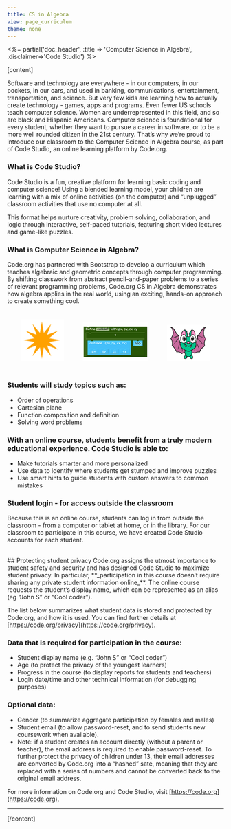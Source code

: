 ```yaml
---
title: CS in Algebra
view: page_curriculum
theme: none
---
```


<%= partial('doc_header', :title => 'Computer Science in Algebra', :disclaimer=>'Code Studio') %>

[content]

Software and technology are everywhere - in our computers, in our pockets, in our cars, and used in banking, communications, entertainment, transportation, and science. But very few kids are learning how to actually create technology - games, apps and programs. Even fewer US schools teach computer science. Women are underrepresented in this field, and so are black and Hispanic Americans. Computer science is foundational for every student, whether they want to pursue a career in software, or to be a more well rounded citizen in the 21st century. That’s why we’re proud to introduce our classroom to the Computer Science in Algebra course, as part of Code Studio, an online learning platform by Code.org.

### What is Code Studio?
Code Studio is a fun, creative platform for learning basic coding and computer science! Using a blended learning model, your children are learning with a mix of online activities (on the computer) and “unplugged” classroom activities that use no computer at all.

This format helps nurture creativity, problem solving, collaboration, and logic through interactive, self-paced tutorials, featuring short video lectures and game-like puzzles.

### What is Computer Science in Algebra?
Code.org has partnered with Bootstrap to develop a curriculum which teaches algebraic and geometric concepts through computer programming. By shifting classwork from abstract pencil-and-paper problems to a series of relevant programming problems, Code.org CS in Algebra demonstrates how algebra applies in the real world, using an exciting, hands-on approach to create something cool.

<center>
<img src="orangestar.png" style="width: 20%; margin: 20px;"/>
<img src="collidefunction.png" style="width: 30%; margin: 20px;"/>
<img src="bat.png" style="width: 20%; margin: 20px;"/>
</center>

### Students will study topics such as:
* Order of operations
* Cartesian plane
* Function composition and definition
* Solving word problems

### With an online course, students benefit from a truly modern educational experience. Code Studio is able to:
* Make tutorials smarter and more personalized
* Use data to identify where students get stumped and improve puzzles
* Use smart hints to guide students with custom answers to common mistakes

### Student login - for access outside the classroom
Because this is an online course, students can log in from outside the classroom - from a computer or tablet at home, or in the library.  For our classroom to participate in this course, we have created Code Studio accounts for each student.

<br/>
## Protecting student privacy
Code.org assigns the utmost importance to student safety and security and has designed Code Studio to maximize student privacy.  In particular, **_participation in this course doesn’t require sharing any private student information online_**. The online course requests the student’s display name, which can be represented as an alias (eg “John S” or “Cool coder”).

The list below summarizes what student data is stored and protected by Code.org, and how it is used. You can find further details at [https://code.org/privacy](https://code.org/privacy).

### Data that is required for participation in the course:
* Student display name (e.g. “John S” or “Cool coder”)
* Age (to protect the privacy of the youngest learners)
* Progress in the course (to display reports for students and teachers)
* Login date/time and other technical information (for debugging purposes)

### Optional data:
* Gender (to summarize aggregate participation by females and males)
* Student email (to allow password-reset, and to send students new coursework when available).
* Note: if a student creates an account directly (without a parent or teacher), the email address is required to enable password-reset. To further protect the privacy of children under 13, their email addresses are converted by Code.org into a “hashed” sate, meaning that they are replaced with a series of numbers and cannot be converted back to the original email address.

For more information on Code.org and Code Studio, visit [https://code.org](https://code.org).

<hr>

[/content]

<link rel="stylesheet" type="text/css" href="../morestyle.css"/>
